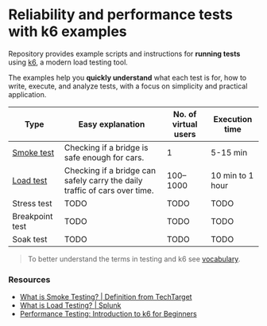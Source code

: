 # Reliability and performance tests with k6 examples

Repository provides example scripts and instructions for **running tests** using [k6](https://k6.io/), a modern load testing tool.

The examples help you **quickly understand** what each test is for, how to write, execute, and analyze tests, with a focus on simplicity and practical application.

| Type                             | Easy explanation                                                           | No. of virtual users | Execution time   |
| -------------------------------- | -------------------------------------------------------------------------- | -------------------- | ---------------- |
| [Smoke test](smoke-test/text.md) | Checking if a bridge is safe enough for cars.                              | 1                    | 5-15 min         |
| [Load test](load-test/text.md)   | Checking if a bridge can safely carry the daily traffic of cars over time. | 100–1000             | 10 min to 1 hour |
| Stress test                      | TODO                                                                       | TODO                 | TODO             |
| Breakpoint test                  | TODO                                                                       | TODO                 | TODO             |
| Soak test                        | TODO                                                                       | TODO                 | TODO             |

> To better understand the terms in testing and k6 see [vocabulary](vocabulary.md).

### Resources

- [What is Smoke Testing? | Definition from TechTarget](https://www.techtarget.com/searchsoftwarequality/definition/smoke-testing)
- [What is Load Testing? | Splunk](https://www.splunk.com/en_us/blog/learn/load-testing.html)
- [Performance Testing: Introduction to k6 for Beginners](https://www.udemy.com/course/k6-load-testing-performance-testing/)